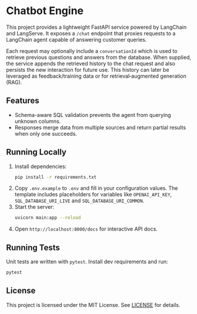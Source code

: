 # Chatbot Engine

This project provides a lightweight FastAPI service powered by LangChain and LangServe. It exposes a `/chat` endpoint that proxies requests to a LangChain agent capable of answering customer queries.

Each request may optionally include a `conversationId` which is used to retrieve previous questions and answers from the database. When supplied, the service appends the retrieved history to the chat request and also persists the new interaction for future use. This history can later be leveraged as feedback/training data or for retrieval‑augmented generation (RAG).

## Features

- Schema-aware SQL validation prevents the agent from querying unknown columns.
- Responses merge data from multiple sources and return partial results when only one succeeds.

## Running Locally

1. Install dependencies:
   ```bash
   pip install -r requirements.txt
   ```
2. Copy `.env.example` to `.env` and fill in your configuration values. The
   template includes placeholders for variables like `OPENAI_API_KEY`,
   `SQL_DATABASE_URI_LIVE` and `SQL_DATABASE_URI_COMMON`.
3. Start the server:
   ```bash
   uvicorn main:app --reload
   ```
4. Open `http://localhost:8000/docs` for interactive API docs.

## Running Tests

Unit tests are written with `pytest`. Install dev requirements and run:

```bash
pytest
```

## License

This project is licensed under the MIT License. See [LICENSE](LICENSE) for details.
